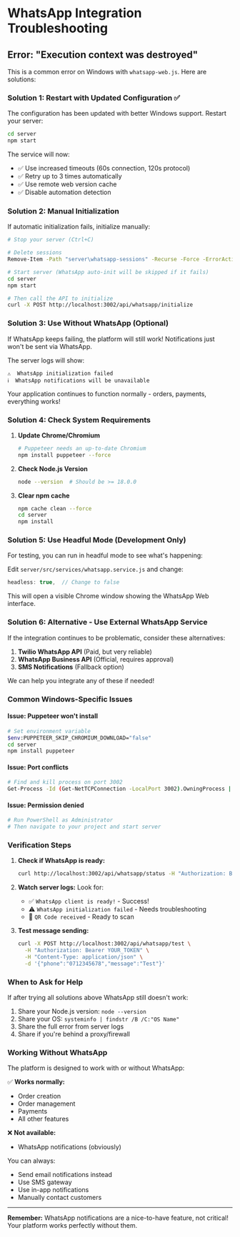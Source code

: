 # WhatsApp Integration Troubleshooting

## Error: "Execution context was destroyed"

This is a common error on Windows with `whatsapp-web.js`. Here are solutions:

### Solution 1: Restart with Updated Configuration ✅

The configuration has been updated with better Windows support. Restart your server:

```bash
cd server
npm start
```

The service will now:
- ✅ Use increased timeouts (60s connection, 120s protocol)
- ✅ Retry up to 3 times automatically
- ✅ Use remote web version cache
- ✅ Disable automation detection

### Solution 2: Manual Initialization

If automatic initialization fails, initialize manually:

```bash
# Stop your server (Ctrl+C)

# Delete sessions
Remove-Item -Path "server\whatsapp-sessions" -Recurse -Force -ErrorAction SilentlyContinue

# Start server (WhatsApp auto-init will be skipped if it fails)
cd server
npm start

# Then call the API to initialize
curl -X POST http://localhost:3002/api/whatsapp/initialize
```

### Solution 3: Use Without WhatsApp (Optional)

If WhatsApp keeps failing, the platform will still work! Notifications just won't be sent via WhatsApp.

The server logs will show:
```
⚠️  WhatsApp initialization failed
ℹ️  WhatsApp notifications will be unavailable
```

Your application continues to function normally - orders, payments, everything works!

### Solution 4: Check System Requirements

1. **Update Chrome/Chromium**
   ```bash
   # Puppeteer needs an up-to-date Chromium
   npm install puppeteer --force
   ```

2. **Check Node.js Version**
   ```bash
   node --version  # Should be >= 18.0.0
   ```

3. **Clear npm cache**
   ```bash
   npm cache clean --force
   cd server
   npm install
   ```

### Solution 5: Use Headful Mode (Development Only)

For testing, you can run in headful mode to see what's happening:

Edit `server/src/services/whatsapp.service.js` and change:
```javascript
headless: true,  // Change to false
```

This will open a visible Chrome window showing the WhatsApp Web interface.

### Solution 6: Alternative - Use External WhatsApp Service

If the integration continues to be problematic, consider these alternatives:

1. **Twilio WhatsApp API** (Paid, but very reliable)
2. **WhatsApp Business API** (Official, requires approval)
3. **SMS Notifications** (Fallback option)

We can help you integrate any of these if needed!

### Common Windows-Specific Issues

#### Issue: Puppeteer won't install
```bash
# Set environment variable
$env:PUPPETEER_SKIP_CHROMIUM_DOWNLOAD="false"
cd server
npm install puppeteer
```

#### Issue: Port conflicts
```bash
# Find and kill process on port 3002
Get-Process -Id (Get-NetTCPConnection -LocalPort 3002).OwningProcess | Stop-Process -Force
```

#### Issue: Permission denied
```bash
# Run PowerShell as Administrator
# Then navigate to your project and start server
```

### Verification Steps

1. **Check if WhatsApp is ready:**
   ```bash
   curl http://localhost:3002/api/whatsapp/status -H "Authorization: Bearer YOUR_TOKEN"
   ```

2. **Watch server logs:**
   Look for:
   - ✅ `WhatsApp client is ready!` - Success!
   - ⚠️  `WhatsApp initialization failed` - Needs troubleshooting
   - 📱 `QR Code received` - Ready to scan

3. **Test message sending:**
   ```bash
   curl -X POST http://localhost:3002/api/whatsapp/test \
     -H "Authorization: Bearer YOUR_TOKEN" \
     -H "Content-Type: application/json" \
     -d '{"phone":"0712345678","message":"Test"}'
   ```

### When to Ask for Help

If after trying all solutions above WhatsApp still doesn't work:

1. Share your Node.js version: `node --version`
2. Share your OS: `systeminfo | findstr /B /C:"OS Name"`
3. Share the full error from server logs
4. Share if you're behind a proxy/firewall

### Working Without WhatsApp

The platform is designed to work with or without WhatsApp:

✅ **Works normally:**
- Order creation
- Order management
- Payments
- All other features

❌ **Not available:**
- WhatsApp notifications (obviously)

You can always:
- Send email notifications instead
- Use SMS gateway
- Use in-app notifications
- Manually contact customers

---

**Remember:** WhatsApp notifications are a nice-to-have feature, not critical! Your platform works perfectly without them.

